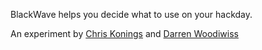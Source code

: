 BlackWave helps you decide what to use on your hackday.

An experiment by [Chris Konings](http://chriskonings.com) and [Darren Woodiwiss](http://woodiwiss.me)


